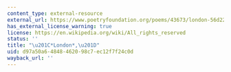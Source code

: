 ```yaml
---
content_type: external-resource
external_url: https://www.poetryfoundation.org/poems/43673/london-56d222777e969
has_external_license_warning: true
license: https://en.wikipedia.org/wiki/All_rights_reserved
status: ''
title: "\u201C*London*,\u201D"
uid: d97a50a6-4848-4620-98c7-ec12f7f24c0d
wayback_url: ''
---
```

